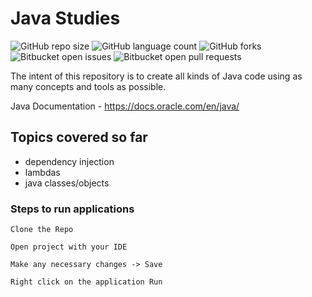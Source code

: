 # Java Studies

![GitHub repo size](https://img.shields.io/github/repo-size/laiszig/java_oop_sandbox?style=for-the-badge)
![GitHub language count](https://img.shields.io/github/languages/count/laiszig/java_oop_sandbox?style=for-the-badge)
![GitHub forks](https://img.shields.io/github/forks/laiszig/java_oop_sandbox?style=for-the-badge)
![Bitbucket open issues](https://img.shields.io/bitbucket/issues/laiszig/java_oop_sandbox?style=for-the-badge)
![Bitbucket open pull requests](https://img.shields.io/bitbucket/pr-raw/laiszig/java_oop_sandbox?style=for-the-badge)

The intent of this repository is to create all kinds of Java code using as many concepts and tools as possible.

Java Documentation - https://docs.oracle.com/en/java/

## Topics covered so far
* dependency injection
* lambdas
* java classes/objects

### Steps to run applications
```
Clone the Repo

Open project with your IDE

Make any necessary changes -> Save

Right click on the application Run
```
